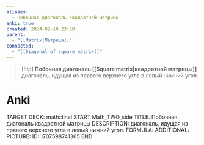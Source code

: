 ```yaml
---
aliases:
  - Побочная диагональ квадратной матрицы
anki: true
created: 2024-02-10 23:58
parent:
  - "[[Matrix|Матрица]]"
connected:
  - "[[Diagonal of square matrix]]"
---
```


> [!tip] **Побочная диагональ [[Square matrix|квадратной матрицы]]** 
диагональ, идущая из правого верхнего угла в левый нижний угол. 

# Anki
TARGET DECK: math::linal 
START
Math_TWO_side
TITLE: Побочная диагональ квадратной матрицы
DESCRIPTION: диагональ, идущая из правого верхнего угла в левый нижний угол. 
FORMULA: 
ADDITIONAL:
PICTURE:
ID: 1707598741365
END















